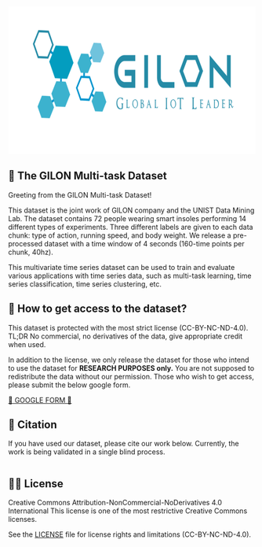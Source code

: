 <p align="center">
    <img src="figures/gilonlogo.png" alt="GILON Logo" height="300"/>
</p>

## 🍫 The GILON Multi-task Dataset

Greeting from the GILON Multi-task Dataset!

This dataset is the joint work of GILON company and the UNIST Data Mining Lab. The dataset contains 72 people wearing smart insoles performing 14 different types of experiments.
Three different labels are given to each data chunk: type of action, running speed, and body weight. We release a pre-processed dataset with a time window of 4 seconds (160-time points per chunk, 40hz).

This multivariate time series dataset can be used to train and evaluate various applications with time series data, such as multi-task learning, time series classification, time series clustering, etc.


## 🤫 How to get access to the dataset?
This dataset is protected with the most strict license (CC-BY-NC-ND-4.0). TL;DR No commercial, no derivatives of the data, give appropriate credit when used.

In addition to the license, we only release the dataset for those who intend to use the dataset for **RESEARCH PURPOSES only.** You are not supposed to redistribute the data without our permission.
Those who wish to get access, please submit the below google form.


[📩 GOOGLE FORM 📩](https://forms.gle/QaS1BnGdYDixgEjJ6)



## 📝 Citation
If you have used our dataset, please cite our work below. Currently, the work is being validated in a single blind process.
```

```

## 👩‍⚖️ License
Creative Commons Attribution-NonCommercial-NoDerivatives 4.0 International
This license is one of the most restrictive Creative Commons licenses. 

See the [LICENSE](LICENSE.md) file for license rights and limitations (CC-BY-NC-ND-4.0).